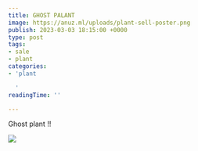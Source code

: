 ```yaml
---
title: GHOST PALANT
image: https://anuz.ml/uploads/plant-sell-poster.png
publish: 2023-03-03 18:15:00 +0000
type: post
tags:
- sale
- plant
categories:
- 'plant

  '
readingTime: ''

---
```

Ghost plant !!

![](/uploads/plant-sell-poster.png)